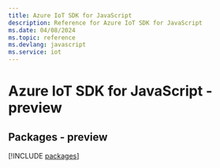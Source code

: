 ```yaml
---
title: Azure IoT SDK for JavaScript
description: Reference for Azure IoT SDK for JavaScript
ms.date: 04/08/2024
ms.topic: reference
ms.devlang: javascript
ms.service: iot
---
```

# Azure IoT SDK for JavaScript - preview
## Packages - preview
[!INCLUDE [packages](iot-index.md)]